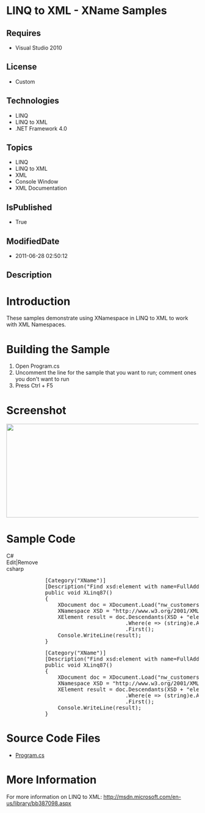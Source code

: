# LINQ to XML - XName Samples
## Requires
* Visual Studio 2010
## License
* Custom
## Technologies
* LINQ
* LINQ to XML
* .NET Framework 4.0
## Topics
* LINQ
* LINQ to XML
* XML
* Console Window
* XML Documentation
## IsPublished
* True
## ModifiedDate
* 2011-06-28 02:50:12
## Description

<h1>Introduction</h1>
<p>These samples demonstrate using XNamespace in LINQ to XML to work with XML Namespaces.</p>
<h1><span>Building the Sample</span></h1>
<ol>
<li>Open Program.cs </li><li>Uncomment the line for the sample that you want to run; comment ones you don't want to run
</li><li>Press Ctrl &#43; F5 </li></ol>
<h1>Screenshot</h1>
<p><img src="/site/view/file/23984/1/Screenshot.png" alt="" width="677" height="246"></p>
<h1>Sample Code</h1>
<div class="scriptcode">
<div class="pluginEditHolder" pluginCommand="mceScriptCode">
<div class="title"><span>C#</span></div>
<div class="pluginLinkHolder"><span class="pluginEditHolderLink">Edit</span>|<span class="pluginRemoveHolderLink">Remove</span></div>
<span class="hidden">csharp</span>
<pre class="hidden">            [Category(&quot;XName&quot;)]
            [Description(&quot;Find xsd:element with name=FullAddress&quot;)]
            public void XLinq87()
            {
                XDocument doc = XDocument.Load(&quot;nw_customers.xsd&quot;);
                XNamespace XSD = &quot;http://www.w3.org/2001/XMLSchema&quot;;
                XElement result = doc.Descendants(XSD &#43; &quot;element&quot;)
                                     .Where(e =&gt; (string)e.Attribute(&quot;name&quot;) == &quot;FullAddress&quot;)
                                     .First();
                Console.WriteLine(result);
            }</pre>
<div class="preview">
<pre id="codePreview" class="csharp">&nbsp;&nbsp;&nbsp;&nbsp;&nbsp;&nbsp;&nbsp;&nbsp;&nbsp;&nbsp;&nbsp;&nbsp;[Category(<span class="cs__string">&quot;XName&quot;</span>)]&nbsp;
&nbsp;&nbsp;&nbsp;&nbsp;&nbsp;&nbsp;&nbsp;&nbsp;&nbsp;&nbsp;&nbsp;&nbsp;[Description(<span class="cs__string">&quot;Find&nbsp;xsd:element&nbsp;with&nbsp;name=FullAddress&quot;</span>)]&nbsp;
&nbsp;&nbsp;&nbsp;&nbsp;&nbsp;&nbsp;&nbsp;&nbsp;&nbsp;&nbsp;&nbsp;&nbsp;<span class="cs__keyword">public</span>&nbsp;<span class="cs__keyword">void</span>&nbsp;XLinq87()&nbsp;
&nbsp;&nbsp;&nbsp;&nbsp;&nbsp;&nbsp;&nbsp;&nbsp;&nbsp;&nbsp;&nbsp;&nbsp;{&nbsp;
&nbsp;&nbsp;&nbsp;&nbsp;&nbsp;&nbsp;&nbsp;&nbsp;&nbsp;&nbsp;&nbsp;&nbsp;&nbsp;&nbsp;&nbsp;&nbsp;XDocument&nbsp;doc&nbsp;=&nbsp;XDocument.Load(<span class="cs__string">&quot;nw_customers.xsd&quot;</span>);&nbsp;
&nbsp;&nbsp;&nbsp;&nbsp;&nbsp;&nbsp;&nbsp;&nbsp;&nbsp;&nbsp;&nbsp;&nbsp;&nbsp;&nbsp;&nbsp;&nbsp;XNamespace&nbsp;XSD&nbsp;=&nbsp;<span class="cs__string">&quot;http://www.w3.org/2001/XMLSchema&quot;</span>;&nbsp;
&nbsp;&nbsp;&nbsp;&nbsp;&nbsp;&nbsp;&nbsp;&nbsp;&nbsp;&nbsp;&nbsp;&nbsp;&nbsp;&nbsp;&nbsp;&nbsp;XElement&nbsp;result&nbsp;=&nbsp;doc.Descendants(XSD&nbsp;&#43;&nbsp;<span class="cs__string">&quot;element&quot;</span>)&nbsp;
&nbsp;&nbsp;&nbsp;&nbsp;&nbsp;&nbsp;&nbsp;&nbsp;&nbsp;&nbsp;&nbsp;&nbsp;&nbsp;&nbsp;&nbsp;&nbsp;&nbsp;&nbsp;&nbsp;&nbsp;&nbsp;&nbsp;&nbsp;&nbsp;&nbsp;&nbsp;&nbsp;&nbsp;&nbsp;&nbsp;&nbsp;&nbsp;&nbsp;&nbsp;&nbsp;&nbsp;&nbsp;.Where(e&nbsp;=&gt;&nbsp;(<span class="cs__keyword">string</span>)e.Attribute(<span class="cs__string">&quot;name&quot;</span>)&nbsp;==&nbsp;<span class="cs__string">&quot;FullAddress&quot;</span>)&nbsp;
&nbsp;&nbsp;&nbsp;&nbsp;&nbsp;&nbsp;&nbsp;&nbsp;&nbsp;&nbsp;&nbsp;&nbsp;&nbsp;&nbsp;&nbsp;&nbsp;&nbsp;&nbsp;&nbsp;&nbsp;&nbsp;&nbsp;&nbsp;&nbsp;&nbsp;&nbsp;&nbsp;&nbsp;&nbsp;&nbsp;&nbsp;&nbsp;&nbsp;&nbsp;&nbsp;&nbsp;&nbsp;.First();&nbsp;
&nbsp;&nbsp;&nbsp;&nbsp;&nbsp;&nbsp;&nbsp;&nbsp;&nbsp;&nbsp;&nbsp;&nbsp;&nbsp;&nbsp;&nbsp;&nbsp;Console.WriteLine(result);&nbsp;
&nbsp;&nbsp;&nbsp;&nbsp;&nbsp;&nbsp;&nbsp;&nbsp;&nbsp;&nbsp;&nbsp;&nbsp;}</pre>
</div>
</div>
</div>
<h1><span>Source Code Files</span></h1>
<ul>
<li><a class="browseFile" href="sourcecode?fileId=23983&pathId=521232463">Program.cs</a>
</li></ul>
<h1>More Information</h1>
<p>For more information on LINQ to XML: <a href="http://msdn.microsoft.com/en-us/library/bb387098.aspx" target="_blank">
http://msdn.microsoft.com/en-us/library/bb387098.aspx</a></p>
